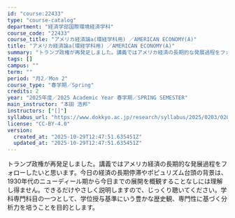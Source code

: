 ```yaml
---
id: "course:22433"
type: "course-catalog"
department: "経済学部国際環境経済学科"
course_code: "22433"
course_title: "アメリカ経済論a(環経学科用) ／AMERICAN ECONOMY(A)"
title: "アメリカ経済論a(環経学科用) ／AMERICAN ECONOMY(A)"
summary: "トランプ政権が再発足しました。講義ではアメリカ経済の長期的な発展過程をフォローしたいと思います。今日の経済の長期停滞やポピュリズム台頭の背景は、1930年代のニューディール期から今日までの展開を概観することなしには理解し得ません。できるだけ…"
tags: []
campus: ""
term: ""
period: "月2／Mon 2"
course_type: "春学期／Spring"
credits: 2
year: "2025年度／2025 Academic Year 春学期／SPRING SEMESTER"
main_instructor: "本田 浩邦"
instructors: ["[]"]
syllabus_url: "https://www.dokkyo.ac.jp/research/syllabus/2025/0203/0203_22433_ja_JP.html"
license: "CC-BY-4.0"
version:
  created_at: "2025-10-29T12:47:51.635451Z"
  updated_at: "2025-10-29T12:47:51.635451Z"
---
```

トランプ政権が再発足しました。講義ではアメリカ経済の長期的な発展過程をフォローしたいと思います。今日の経済の長期停滞やポピュリズム台頭の背景は、1930年代のニューディール期から今日までの展開を概観することなしには理解し得ません。できるだけやさしく説明しますので、じっくり聴いてください。学科専門科目の一つとして、学位授与基準にいう豊かな歴史観、専門性に基づく分析力を培うことを目的とします。
